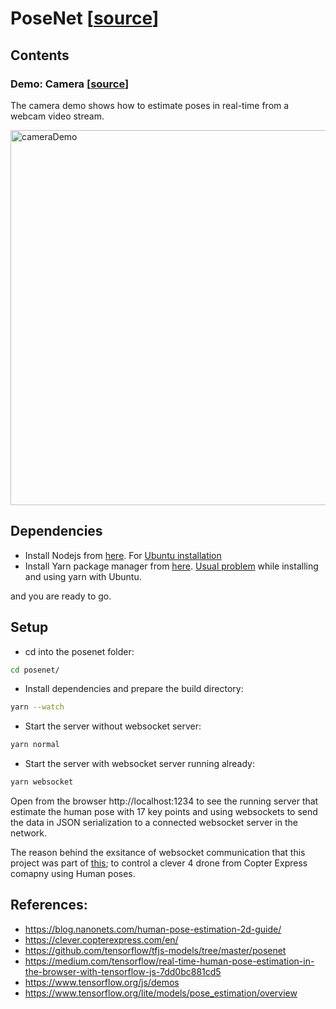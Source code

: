 # PoseNet [[source](https://github.com/tensorflow/tfjs-models/tree/master/posenet)]

## Contents

### Demo: Camera [[source](https://github.com/tensorflow/tfjs-models/tree/master/posenet)]

The camera demo shows how to estimate poses in real-time from a webcam video stream.

<img src="https://github.com/hany606/tfjs-posenet/blob/master/posenet/camera.gif" alt="cameraDemo" style="width: 600px;"/>

## Dependencies
- Install Nodejs from [here](https://nodejs.org/en/download/). For [Ubuntu installation](https://tecadmin.net/install-latest-nodejs-npm-on-ubuntu/)
- Install Yarn package manager from [here](https://yarnpkg.com/lang/en/docs/install/). [Usual problem](https://github.com/yarnpkg/yarn/issues/3189) while installing and using yarn with Ubuntu.

and you are ready to go.


## Setup

- cd into the posenet folder:

```sh
cd posenet/
```

- Install dependencies and prepare the build directory:

```sh
yarn --watch
```

- Start the server without websocket server:
```sh
yarn normal
```
- Start the server with websocket server running already:
```sh
yarn websocket
```
Open from the browser http://localhost:1234 to see the running server that estimate the human pose with 17 key points and using websockets to send the data in JSON serialization to a connected websocket server in the network.

The reason behind the exsitance of websocket communication that this project was part of [this](https://github.com/hany606/COEX-Internship19/tree/master/projects/Human_pose_estimation_drone_control); to control a clever 4 drone from Copter Express comapny using Human poses.


## References:
- https://blog.nanonets.com/human-pose-estimation-2d-guide/
- https://clever.copterexpress.com/en/
- https://github.com/tensorflow/tfjs-models/tree/master/posenet
- https://medium.com/tensorflow/real-time-human-pose-estimation-in-the-browser-with-tensorflow-js-7dd0bc881cd5
- https://www.tensorflow.org/js/demos
- https://www.tensorflow.org/lite/models/pose_estimation/overview
